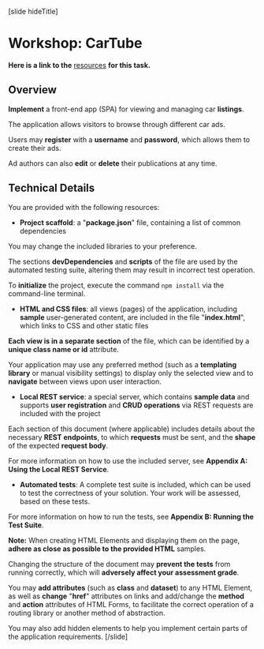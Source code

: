 
[slide hideTitle]

# Workshop: CarTube

**Here is a link to the** [resources]() **for this task.**

## Overview
**Implement** a front-end app (SPA) for viewing and managing car **listings**. 

The application allows visitors to browse through different car ads. 

Users may **register** with a **username** and **password**, which allows them to create their ads. 

Ad authors can also **edit** or **delete** their publications at any time.

## Technical Details

You are provided with the following resources:

- **Project scaffold**: a "**package.json**" file, containing a list of common dependencies

You may change the included libraries to your preference. 

The sections **devDependencies** and **scripts** of the file are used by the automated testing suite, altering them may result in incorrect test operation.

To **initialize** the project, execute the command `npm install` via the command-line terminal.

- **HTML and CSS files**: all views (pages) of the application, including **sample** user-generated content, are included in the file "**index.html**", which links to CSS and other static files

**Each view is in a separate section** of the file, which can be identified by a **unique class name or id** attribute.

Your application may use any preferred method (such as a **templating library** or manual visibility settings) to display only the selected view and to **navigate** between views upon user interaction.

- **Local REST service**: a special server, which contains **sample data** and supports **user registration** and **CRUD operations** via REST requests are included with the project

Each section of this document (where applicable) includes details about the necessary **REST endpoints**, to which **requests** must be sent, and the **shape** of the expected **request body**.

For more information on how to use the included server, see **Appendix A: Using the Local REST Service**.


- **Automated tests**: A complete test suite is included, which can be used to test the correctness of your solution. Your work will be assessed, based on these tests.

For more information on how to run the tests, see **Appendix B: Running the Test Suite**.

**Note:** When creating HTML Elements and displaying them on the page, **adhere as close as possible to the provided HTML** samples. 

Changing the structure of the document may **prevent the tests** from running correctly, which will **adversely affect your assessment grade**. 

You may **add attributes** (such as **class** and **dataset**) to any HTML Element, as well as **change** "**href**" attributes on links and add/change the **method** and **action** attributes of HTML Forms, to facilitate the correct operation of a routing library or another method of abstraction. 

You may also add hidden elements to help you implement certain parts of the application requirements.
[/slide]


